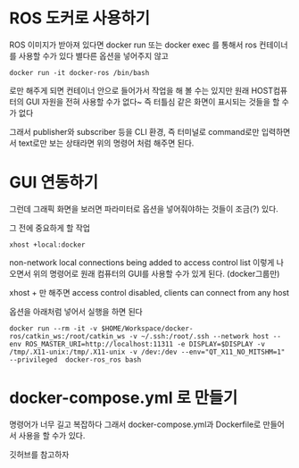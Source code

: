 # ROS 도커로 사용하기

ROS 이미지가 받아져 있다면 docker run 또는 docker exec 를 통해서 ros 컨테이너를 사용할 수가 있다
별다른 옵션을 넣어주지 않고 
```
docker run -it docker-ros /bin/bash
```
로만 해주게 되면 컨테이너 안으로 들어가서 작업을 해 볼 수는 있지만
원래 HOST컴퓨터의 GUI 자원을 전혀 사용할 수가 없다~ 즉 터틀심 같은 화면이 표시되는 것들을 할 수가 없다

그래서 publisher와 subscriber 등을 CLI 환경, 즉 터미널로 command로만 입력하면서 text로만 보는 상태라면
위의 명령어 처럼 해주면 된다.


# GUI 연동하기
그런데 그래픽 화면을 보러면 파라미터로 옵션을 넣어줘야하는 것들이 조금(?) 있다.

그 전에 중요하게 할 작업
```
xhost +local:docker
```
non-network local connections being added to access control list 이렇게 나오면서
위의 명령어로 원래 컴퓨터의 GUI를 사용할 수가 있게 된다. (docker그룹만)

xhost + 만 해주면
access control disabled, clients can connect from any host


옵션을 아래처럼 넣어서 실행을 하면 된다
```
docker run --rm -it -v $HOME/Workspace/docker-ros/catkin_ws:/root/catkin_ws -v ~/.ssh:/root/.ssh --network host --env ROS_MASTER_URI=http://localhost:11311 -e DISPLAY=$DISPLAY -v /tmp/.X11-unix:/tmp/.X11-unix -v /dev:/dev --env="QT_X11_NO_MITSHM=1" --privileged  docker-ros_ros bash
```

# docker-compose.yml 로 만들기
명령어가 너무 길고 복잡하다 
그래서 docker-compose.yml과 Dockerfile로 만들어서 사용을 할 수가 있다.

깃허브를 참고하자
